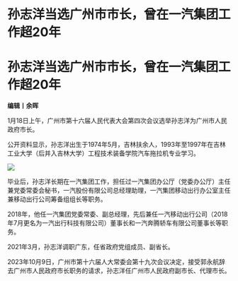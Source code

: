 # 孙志洋当选广州市市长，曾在一汽集团工作超20年

# 孙志洋当选广州市市长，曾在一汽集团工作超20年

**编辑丨余晖**

1月18日上午，广州市第十六届人民代表大会第四次会议选举孙志洋为广州市人民政府市长。

公开资料显示，孙志洋出生于1974年5月，吉林扶余人，1993年至1997年在吉林工业大学（后并入吉林大学）工程技术装备学院汽车拖拉机专业学习。

![](https://inews.gtimg.com/news_bt/O1UahEQwK-7QTfu_hc9XI3DGjyfMEjAMqlPxbadqNmyhgAA/1000)

毕业后，孙志洋长期在一汽集团工作，担任过一汽集团办公厅（党委办公厅）主任兼党委常委会秘书，一汽股份有限公司总经理助理，一汽集团移动出行办公室主任兼移动出行公司筹备组组长等职务。

2018年，他任一汽集团党委常委、副总经理，先后兼任一汽移动出行公司（2018年7月更名为一汽出行科技有限公司）董事长和一汽奔腾轿车有限公司董事长等职务。

2021年3月，孙志洋调职广东，任省政府党组成员、副省长。

2023年10月9日，广州市第十六届人大常委会第十九次会议决定，接受郭永航辞去广州市人民政府市长职务的请求，孙志洋任广州市人民政府副市长、代理市长。

